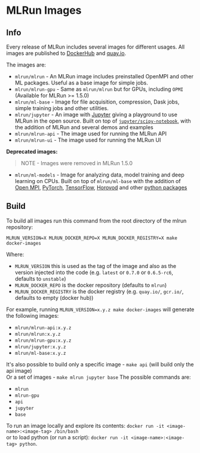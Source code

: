 # MLRun Images
## Info
Every release of MLRun includes several images for different usages.
All images are published to [DockerHub](https://hub.docker.com/u/mlrun) and [quay.io](https://quay.io/organization/mlrun).

The images are:
* `mlrun/mlrun` - An MLRun image includes preinstalled OpenMPI and other ML packages. Useful as a base image for simple jobs.
* `mlrun/mlrun-gpu` - Same as `mlrun/mlrun` but for GPUs, including `OPMI` (Available for MLRun >= 1.5.0)
* `mlrun/ml-base` - Image for file acquisition, compression, Dask jobs, simple training jobs and other utilities.
* `mlrun/jupyter` - An image with [Jupyter](https://jupyter.org/) giving a playground to use MLRun in the open source.
  Built on top of [`jupyter/scipy-notebook`](
  https://jupyter-docker-stacks.readthedocs.io/en/latest/using/selecting.html#jupyter-scipy-notebook), with the addition
  of MLRun and several demos and examples
* `mlrun/mlrun-api` - The image used for running the MLRun API
* `mlrun/mlrun-ui` - The image used for running the MLRun UI

**Deprecated images:** 

> NOTE - Images were removed in MLRun 1.5.0

* `mlrun/ml-models` - Image for analyzing data, model training and deep learning on CPUs. Built on top of 
  `mlrun/ml-base` with the addition of [Open MPI](https://www.open-mpi.org/), [PyTorch](https://pytorch.org/), 
  [TensorFlow](https://www.tensorflow.org/), [Horovod](https://horovod.ai/) and other [python packages](
  ./models/requirements.txt)


## Build
To build all images run this command from the root directory of the mlrun repository:<br>

    MLRUN_VERSION=X MLRUN_DOCKER_REPO=X MLRUN_DOCKER_REGISTRY=X make docker-images

Where:<br>
* `MLRUN_VERSION` this is used as the tag of the image and also as the version injected into the code (e.g. `latest` or `0.7.0` or `0.6.5-rc6`, defaults to `unstable`)
* `MLRUN_DOCKER_REPO` is the docker repository (defaults to `mlrun`)
* `MLRUN_DOCKER_REGISTRY` is the docker registry (e.g. `quay.io/`, `gcr.io/`, defaults to empty (docker hub))


For example, running `MLRUN_VERSION=x.y.z make docker-images` will generate the following images:
  * `mlrun/mlrun-api:x.y.z`
  * `mlrun/mlrun:x.y.z`
  * `mlrun/mlrun-gpu:x.y.z`
  * `mlrun/jupyter:x.y.z`
  * `mlrun/ml-base:x.y.z`

It's also possible to build only a specific image - `make api` (will build only the api image)<br>
Or a set of images - `make mlrun jupyter base`
The possible commands are:
* `mlrun`
* `mlrun-gpu`
* `api`
* `jupyter`
* `base`

To run an image locally and explore its contents:  `docker run -it <image-name>:<image-tag> /bin/bash`<br>
or to load python (or run a script): `docker run -it <image-name>:<image-tag> python`.
